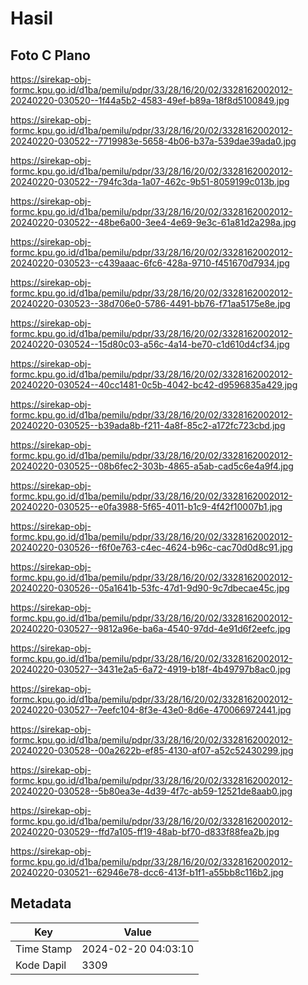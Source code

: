 # Hasil

## Foto C Plano

https://sirekap-obj-formc.kpu.go.id/d1ba/pemilu/pdpr/33/28/16/20/02/3328162002012-20240220-030520--1f44a5b2-4583-49ef-b89a-18f8d5100849.jpg

https://sirekap-obj-formc.kpu.go.id/d1ba/pemilu/pdpr/33/28/16/20/02/3328162002012-20240220-030522--7719983e-5658-4b06-b37a-539dae39ada0.jpg

https://sirekap-obj-formc.kpu.go.id/d1ba/pemilu/pdpr/33/28/16/20/02/3328162002012-20240220-030522--794fc3da-1a07-462c-9b51-8059199c013b.jpg

https://sirekap-obj-formc.kpu.go.id/d1ba/pemilu/pdpr/33/28/16/20/02/3328162002012-20240220-030522--48be6a00-3ee4-4e69-9e3c-61a81d2a298a.jpg

https://sirekap-obj-formc.kpu.go.id/d1ba/pemilu/pdpr/33/28/16/20/02/3328162002012-20240220-030523--c439aaac-6fc6-428a-9710-f451670d7934.jpg

https://sirekap-obj-formc.kpu.go.id/d1ba/pemilu/pdpr/33/28/16/20/02/3328162002012-20240220-030523--38d706e0-5786-4491-bb76-f71aa5175e8e.jpg

https://sirekap-obj-formc.kpu.go.id/d1ba/pemilu/pdpr/33/28/16/20/02/3328162002012-20240220-030524--15d80c03-a56c-4a14-be70-c1d610d4cf34.jpg

https://sirekap-obj-formc.kpu.go.id/d1ba/pemilu/pdpr/33/28/16/20/02/3328162002012-20240220-030524--40cc1481-0c5b-4042-bc42-d9596835a429.jpg

https://sirekap-obj-formc.kpu.go.id/d1ba/pemilu/pdpr/33/28/16/20/02/3328162002012-20240220-030525--b39ada8b-f211-4a8f-85c2-a172fc723cbd.jpg

https://sirekap-obj-formc.kpu.go.id/d1ba/pemilu/pdpr/33/28/16/20/02/3328162002012-20240220-030525--08b6fec2-303b-4865-a5ab-cad5c6e4a9f4.jpg

https://sirekap-obj-formc.kpu.go.id/d1ba/pemilu/pdpr/33/28/16/20/02/3328162002012-20240220-030525--e0fa3988-5f65-4011-b1c9-4f42f10007b1.jpg

https://sirekap-obj-formc.kpu.go.id/d1ba/pemilu/pdpr/33/28/16/20/02/3328162002012-20240220-030526--f6f0e763-c4ec-4624-b96c-cac70d0d8c91.jpg

https://sirekap-obj-formc.kpu.go.id/d1ba/pemilu/pdpr/33/28/16/20/02/3328162002012-20240220-030526--05a1641b-53fc-47d1-9d90-9c7dbecae45c.jpg

https://sirekap-obj-formc.kpu.go.id/d1ba/pemilu/pdpr/33/28/16/20/02/3328162002012-20240220-030527--9812a96e-ba6a-4540-97dd-4e91d6f2eefc.jpg

https://sirekap-obj-formc.kpu.go.id/d1ba/pemilu/pdpr/33/28/16/20/02/3328162002012-20240220-030527--3431e2a5-6a72-4919-b18f-4b49797b8ac0.jpg

https://sirekap-obj-formc.kpu.go.id/d1ba/pemilu/pdpr/33/28/16/20/02/3328162002012-20240220-030527--7eefc104-8f3e-43e0-8d6e-470066972441.jpg

https://sirekap-obj-formc.kpu.go.id/d1ba/pemilu/pdpr/33/28/16/20/02/3328162002012-20240220-030528--00a2622b-ef85-4130-af07-a52c52430299.jpg

https://sirekap-obj-formc.kpu.go.id/d1ba/pemilu/pdpr/33/28/16/20/02/3328162002012-20240220-030528--5b80ea3e-4d39-4f7c-ab59-12521de8aab0.jpg

https://sirekap-obj-formc.kpu.go.id/d1ba/pemilu/pdpr/33/28/16/20/02/3328162002012-20240220-030529--ffd7a105-ff19-48ab-bf70-d833f88fea2b.jpg

https://sirekap-obj-formc.kpu.go.id/d1ba/pemilu/pdpr/33/28/16/20/02/3328162002012-20240220-030521--62946e78-dcc6-413f-b1f1-a55bb8c116b2.jpg


## Metadata

| Key        | Value               |
| ---------- | ------------------- |
| Time Stamp | 2024-02-20 04:03:10 |
| Kode Dapil | 3309                |



